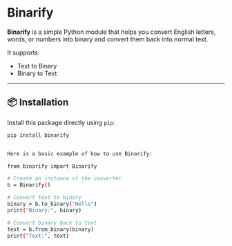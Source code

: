 # Binarify

**Binarify** is a simple Python module that helps you convert English letters, words, or numbers into binary and convert them back into normal text.

It supports:
- Text to Binary
- Binary to Text

---

## 📦 Installation

Install this package directly using `pip`:

```bash
pip install binarify


Here is a basic example of how to use Binarify:

from binarify import Binarify

# Create an instance of the converter
b = Binarify()

# Convert text to binary
binary = b.to_binary("Hello")
print("Binary:", binary)

# Convert binary back to text
text = b.from_binary(binary)
print("Text:", text)

